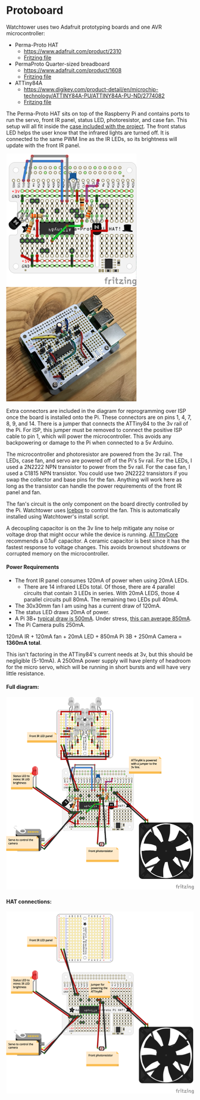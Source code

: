 # Protoboard

Watchtower uses two Adafruit prototyping boards and one AVR microcontroller:
- Perma-Proto HAT
   - https://www.adafruit.com/product/2310
   - [Fritzing file](https://github.com/adafruit/Fritzing-Library/blob/master/parts/Adafruit%20Perma-Proto%20HAT.fzpz)
- PermaProto Quarter-sized breadboard
   - https://www.adafruit.com/product/1608
   - [Fritzing file](https://github.com/adafruit/Fritzing-Library/blob/master/parts/PermaprotoQuarterBoard.fzpz)
- ATTiny84A
   - https://www.digikey.com/product-detail/en/microchip-technology/ATTINY84A-PU/ATTINY84A-PU-ND/2774082
   - [Fritzing file](https://github.com/brucetsao/Fritzing/blob/master/ATTiny84-HLT-core.fzpz)

The Perma-Proto HAT sits on top of the Raspberry Pi and contains ports to run the servo, front IR panel, status LED, photoresistor, and case fan. This setup will all fit inside the [case included with the project](../case). The front status LED helps the user know that the infrared lights are turned off. It is connected to the same PWM line as the IR LEDs, so its brightness will update with the front IR panel.

<img src="./images/HAT.png" width="350"> <img src="./images/assembled.jpg" width="350">

Extra connectors are included in the diagram for reprogramming over ISP once the board is installed onto the Pi. These connectors are on pins 1, 4, 7, 8, 9, and 14. There is a jumper that connects the ATTiny84 to the 3v rail of the Pi. For ISP, this jumper must be removed to connect the positive ISP cable to pin 1, which will power the microcontroller. This avoids any backpowering or damage to the Pi when connected to a 5v Arduino.

The microcontroller and photoresistor are powered from the 3v rail. The LEDs, case fan, and servo are powered off of the Pi's 5v rail. For the LEDs, I used a 2N2222 NPN transistor to power from the 5v rail. For the case fan, I used a C1815 NPN transistor. You could use two 2N2222 transistors if you swap the collector and base pins for the fan. Anything will work here as long as the transistor can handle the power requirements of the front IR panel and fan.

The fan's circuit is the only component on the board directly controlled by the Pi. Watchtower uses [Icebox](https://github.com/johnnewman/icebox/) to control the fan. This is automatically installed using Watchtower's install script.

A decoupling capacitor is on the 3v line to help mitigate any noise or voltage drop that might occur while the device is running. [ATTinyCore](https://github.com/SpenceKonde/ATTinyCore) recommends a 0.1uF capacitor. A ceramic capacitor is best since it has the fastest response to voltage changes. This avoids brownout shutdowns or corrupted memory on the microcontroller.

#### Power Requirements

- The front IR panel consumes 120mA of power when using 20mA LEDs.
   - There are 14 infrared LEDs total. Of those, there are 4 parallel circuits that contain 3 LEDs in series. With 20mA LEDS, those 4 parallel circuits pull 80mA. The remaining two LEDs pull 40mA.
- The 30x30mm fan I am using has a current draw of 120mA.
- The status LED draws 20mA of power.
- A Pi 3B+ [typical draw is 500mA](https://www.raspberrypi.org/documentation/hardware/raspberrypi/power/README.md). Under stress, [this can average 850mA](https://www.raspberrypi.org/documentation/faqs/#power).
- The Pi Camera pulls 250mA.

120mA IR + 120mA fan + 20mA LED + 850mA Pi 3B + 250mA Camera = **1360mA total**.

This isn't factoring in the ATTiny84's current needs at 3v, but this should be negligible (5-10mA). A 2500mA power supply will have plenty of headroom for the micro servo, which will be running in short bursts and will have very little resistance.

#### Full diagram:
![Full diagram](./images/full_assembly.png)

#### HAT connections:
![Board Connections](./images/connections.png)